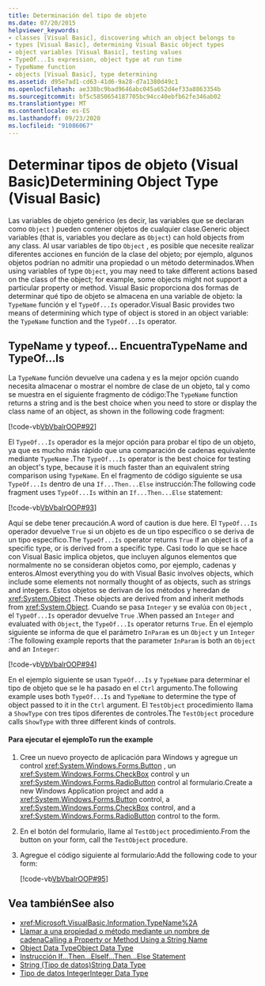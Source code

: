 ```yaml
---
title: Determinación del tipo de objeto
ms.date: 07/20/2015
helpviewer_keywords:
- classes [Visual Basic], discovering which an object belongs to
- types [Visual Basic], determining Visual Basic object types
- object variables [Visual Basic], testing values
- TypeOf...Is expression, object type at run time
- TypeName function
- objects [Visual Basic], type determining
ms.assetid: d95e7ad1-cd63-41d6-9a28-d7a1380d49c1
ms.openlocfilehash: ae338bc9bad9646abc045a652d4ef33a8863354b
ms.sourcegitcommit: bf5c5850654187705bc94cc40ebfb62fe346ab02
ms.translationtype: MT
ms.contentlocale: es-ES
ms.lasthandoff: 09/23/2020
ms.locfileid: "91086067"
---
```

# <a name="determining-object-type-visual-basic"></a><span data-ttu-id="5e953-102">Determinar tipos de objeto (Visual Basic)</span><span class="sxs-lookup"><span data-stu-id="5e953-102">Determining Object Type (Visual Basic)</span></span>

<span data-ttu-id="5e953-103">Las variables de objeto genérico (es decir, las variables que se declaran como `Object` ) pueden contener objetos de cualquier clase.</span><span class="sxs-lookup"><span data-stu-id="5e953-103">Generic object variables (that is, variables you declare as `Object`) can hold objects from any class.</span></span> <span data-ttu-id="5e953-104">Al usar variables de tipo `Object` , es posible que necesite realizar diferentes acciones en función de la clase del objeto; por ejemplo, algunos objetos podrían no admitir una propiedad o un método determinados.</span><span class="sxs-lookup"><span data-stu-id="5e953-104">When using variables of type `Object`, you may need to take different actions based on the class of the object; for example, some objects might not support a particular property or method.</span></span> <span data-ttu-id="5e953-105">Visual Basic proporciona dos formas de determinar qué tipo de objeto se almacena en una variable de objeto: la `TypeName` función y el `TypeOf...Is` operador.</span><span class="sxs-lookup"><span data-stu-id="5e953-105">Visual Basic provides two means of determining which type of object is stored in an object variable: the `TypeName` function and the `TypeOf...Is` operator.</span></span>  
  
## <a name="typename-and-typeofis"></a><span data-ttu-id="5e953-106">TypeName y typeof... Encuentra</span><span class="sxs-lookup"><span data-stu-id="5e953-106">TypeName and TypeOf…Is</span></span>  

 <span data-ttu-id="5e953-107">La `TypeName` función devuelve una cadena y es la mejor opción cuando necesita almacenar o mostrar el nombre de clase de un objeto, tal y como se muestra en el siguiente fragmento de código:</span><span class="sxs-lookup"><span data-stu-id="5e953-107">The `TypeName` function returns a string and is the best choice when you need to store or display the class name of an object, as shown in the following code fragment:</span></span>  
  
 [!code-vb[VbVbalrOOP#92](~/samples/snippets/visualbasic/VS_Snippets_VBCSharp/VbVbalrOOP/VB/OOP.vb#92)]  
  
 <span data-ttu-id="5e953-108">El `TypeOf...Is` operador es la mejor opción para probar el tipo de un objeto, ya que es mucho más rápido que una comparación de cadenas equivalente mediante `TypeName` .</span><span class="sxs-lookup"><span data-stu-id="5e953-108">The `TypeOf...Is` operator is the best choice for testing an object's type, because it is much faster than an equivalent string comparison using `TypeName`.</span></span> <span data-ttu-id="5e953-109">En el fragmento de código siguiente se usa `TypeOf...Is` dentro de una `If...Then...Else` instrucción:</span><span class="sxs-lookup"><span data-stu-id="5e953-109">The following code fragment uses `TypeOf...Is` within an `If...Then...Else` statement:</span></span>  
  
 [!code-vb[VbVbalrOOP#93](~/samples/snippets/visualbasic/VS_Snippets_VBCSharp/VbVbalrOOP/VB/OOP.vb#93)]  
  
 <span data-ttu-id="5e953-110">Aquí se debe tener precaución.</span><span class="sxs-lookup"><span data-stu-id="5e953-110">A word of caution is due here.</span></span> <span data-ttu-id="5e953-111">El `TypeOf...Is` operador devuelve `True` si un objeto es de un tipo específico o se deriva de un tipo específico.</span><span class="sxs-lookup"><span data-stu-id="5e953-111">The `TypeOf...Is` operator returns `True` if an object is of a specific type, or is derived from a specific type.</span></span> <span data-ttu-id="5e953-112">Casi todo lo que se hace con Visual Basic implica objetos, que incluyen algunos elementos que normalmente no se consideran objetos como, por ejemplo, cadenas y enteros.</span><span class="sxs-lookup"><span data-stu-id="5e953-112">Almost everything you do with Visual Basic involves objects, which include some elements not normally thought of as objects, such as strings and integers.</span></span> <span data-ttu-id="5e953-113">Estos objetos se derivan de los métodos y heredan de <xref:System.Object> .</span><span class="sxs-lookup"><span data-stu-id="5e953-113">These objects are derived from and inherit methods from <xref:System.Object>.</span></span> <span data-ttu-id="5e953-114">Cuando se pasa `Integer` y se evalúa con `Object` , el `TypeOf...Is` operador devuelve `True` .</span><span class="sxs-lookup"><span data-stu-id="5e953-114">When passed an `Integer` and evaluated with `Object`, the `TypeOf...Is` operator returns `True`.</span></span> <span data-ttu-id="5e953-115">En el ejemplo siguiente se informa de que el parámetro `InParam` es un `Object` y un `Integer` :</span><span class="sxs-lookup"><span data-stu-id="5e953-115">The following example reports that the parameter `InParam` is both an `Object` and an `Integer`:</span></span>  
  
 [!code-vb[VbVbalrOOP#94](~/samples/snippets/visualbasic/VS_Snippets_VBCSharp/VbVbalrOOP/VB/OOP.vb#94)]  
  
 <span data-ttu-id="5e953-116">En el ejemplo siguiente se usan `TypeOf...Is` y `TypeName` para determinar el tipo de objeto que se le ha pasado en el `Ctrl` argumento.</span><span class="sxs-lookup"><span data-stu-id="5e953-116">The following example uses both `TypeOf...Is` and `TypeName` to determine the type of object passed to it in the `Ctrl` argument.</span></span> <span data-ttu-id="5e953-117">El `TestObject` procedimiento llama a `ShowType` con tres tipos diferentes de controles.</span><span class="sxs-lookup"><span data-stu-id="5e953-117">The `TestObject` procedure calls `ShowType` with three different kinds of controls.</span></span>  
  
#### <a name="to-run-the-example"></a><span data-ttu-id="5e953-118">Para ejecutar el ejemplo</span><span class="sxs-lookup"><span data-stu-id="5e953-118">To run the example</span></span>  
  
1. <span data-ttu-id="5e953-119">Cree un nuevo proyecto de aplicación para Windows y agregue un control <xref:System.Windows.Forms.Button> , un <xref:System.Windows.Forms.CheckBox> control y un <xref:System.Windows.Forms.RadioButton> control al formulario.</span><span class="sxs-lookup"><span data-stu-id="5e953-119">Create a new Windows Application project and add a <xref:System.Windows.Forms.Button> control, a <xref:System.Windows.Forms.CheckBox> control, and a <xref:System.Windows.Forms.RadioButton> control to the form.</span></span>  
  
2. <span data-ttu-id="5e953-120">En el botón del formulario, llame al `TestObject` procedimiento.</span><span class="sxs-lookup"><span data-stu-id="5e953-120">From the button on your form, call the `TestObject` procedure.</span></span>  
  
3. <span data-ttu-id="5e953-121">Agregue el código siguiente al formulario:</span><span class="sxs-lookup"><span data-stu-id="5e953-121">Add the following code to your form:</span></span>  
  
     [!code-vb[VbVbalrOOP#95](~/samples/snippets/visualbasic/VS_Snippets_VBCSharp/VbVbalrOOP/VB/OOP.vb#95)]  
  
## <a name="see-also"></a><span data-ttu-id="5e953-122">Vea también</span><span class="sxs-lookup"><span data-stu-id="5e953-122">See also</span></span>

- <xref:Microsoft.VisualBasic.Information.TypeName%2A>
- [<span data-ttu-id="5e953-123">Llamar a una propiedad o método mediante un nombre de cadena</span><span class="sxs-lookup"><span data-stu-id="5e953-123">Calling a Property or Method Using a String Name</span></span>](calling-a-property-or-method-using-a-string-name.md)
- [<span data-ttu-id="5e953-124">Object Data Type</span><span class="sxs-lookup"><span data-stu-id="5e953-124">Object Data Type</span></span>](../../../language-reference/data-types/object-data-type.md)
- [<span data-ttu-id="5e953-125">Instrucción If...Then...Else</span><span class="sxs-lookup"><span data-stu-id="5e953-125">If...Then...Else Statement</span></span>](../../../language-reference/statements/if-then-else-statement.md)
- [<span data-ttu-id="5e953-126">String (Tipo de datos)</span><span class="sxs-lookup"><span data-stu-id="5e953-126">String Data Type</span></span>](../../../language-reference/data-types/string-data-type.md)
- [<span data-ttu-id="5e953-127">Tipo de datos Integer</span><span class="sxs-lookup"><span data-stu-id="5e953-127">Integer Data Type</span></span>](../../../language-reference/data-types/integer-data-type.md)
